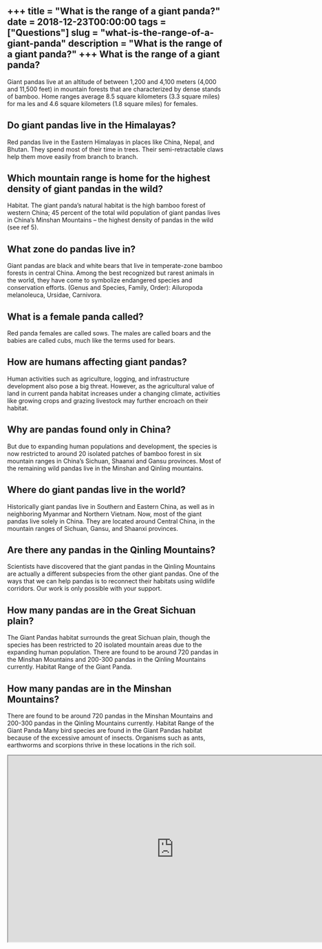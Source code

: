 +++
title = "What is the range of a giant panda?"
date = 2018-12-23T00:00:00
tags = ["Questions"]
slug = "what-is-the-range-of-a-giant-panda"
description = "What is the range of a giant panda?"
+++
What is the range of a giant panda?
-----------------------------------

Giant pandas live at an altitude of between 1,200 and 4,100 meters (4,000 and 11,500 feet) in mountain forests that are characterized by dense stands of bamboo. Home ranges average 8.5 square kilometers (3.3 square miles) for ma les and 4.6 square kilometers (1.8 square miles) for females.

Do giant pandas live in the Himalayas?
--------------------------------------

Red pandas live in the Eastern Himalayas in places like China, Nepal, and Bhutan. They spend most of their time in trees. Their semi-retractable claws help them move easily from branch to branch.

Which mountain range is home for the highest density of giant pandas in the wild?
---------------------------------------------------------------------------------

Habitat. The giant panda’s natural habitat is the high bamboo forest of western China; 45 percent of the total wild population of giant pandas lives in China’s Minshan Mountains – the highest density of pandas in the wild (see ref 5).

What zone do pandas live in?
----------------------------

Giant pandas are black and white bears that live in temperate-zone bamboo forests in central China. Among the best recognized but rarest animals in the world, they have come to symbolize endangered species and conservation efforts. (Genus and Species, Family, Order): Ailuropoda melanoleuca, Ursidae, Carnivora.

What is a female panda called?
------------------------------

Red panda females are called sows. The males are called boars and the babies are called cubs, much like the terms used for bears.

How are humans affecting giant pandas?
--------------------------------------

Human activities such as agriculture, logging, and infrastructure development also pose a big threat. However, as the agricultural value of land in current panda habitat increases under a changing climate, activities like growing crops and grazing livestock may further encroach on their habitat.

Why are pandas found only in China?
-----------------------------------

But due to expanding human populations and development, the species is now restricted to around 20 isolated patches of bamboo forest in six mountain ranges in China’s Sichuan, Shaanxi and Gansu provinces. Most of the remaining wild pandas live in the Minshan and Qinling mountains.

Where do giant pandas live in the world?
----------------------------------------

Historically giant pandas live in Southern and Eastern China, as well as in neighboring Myanmar and Northern Vietnam. Now, most of the giant pandas live solely in China. They are located around Central China, in the mountain ranges of Sichuan, Gansu, and Shaanxi provinces.

Are there any pandas in the Qinling Mountains?
----------------------------------------------

Scientists have discovered that the giant pandas in the Qinling Mountains are actually a different subspecies from the other giant pandas. One of the ways that we can help pandas is to reconnect their habitats using wildlife corridors. Our work is only possible with your support.

How many pandas are in the Great Sichuan plain?
-----------------------------------------------

The Giant Pandas habitat surrounds the great Sichuan plain, though the species has been restricted to 20 isolated mountain areas due to the expanding human population. There are found to be around 720 pandas in the Minshan Mountains and 200-300 pandas in the Qinling Mountains currently. Habitat Range of the Giant Panda.

How many pandas are in the Minshan Mountains?
---------------------------------------------

There are found to be around 720 pandas in the Minshan Mountains and 200-300 pandas in the Qinling Mountains currently. Habitat Range of the Giant Panda Many bird species are found in the Giant Pandas habitat because of the excessive amount of insects. Organisms such as ants, earthworms and scorpions thrive in these locations in the rich soil.

<iframe allow="accelerometer; autoplay; clipboard-write; encrypted-media; gyroscope; picture-in-picture" allowfullscreen="" class="__youtube_prefs__  epyt-is-override  no-lazyload" data-no-lazy="1" data-origheight="433" data-origwidth="770" data-skipgform_ajax_framebjll="" height="433" id="_ytid_88788" loading="lazy" src="https://www.youtube.com/embed/UBBs65KYHm8?enablejsapi=1&autoplay=0&cc_load_policy=0&cc_lang_pref=&iv_load_policy=1&loop=0&modestbranding=0&rel=1&fs=1&playsinline=0&autohide=2&theme=dark&color=red&controls=1&" title="YouTube player" width="770"></iframe>